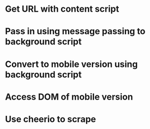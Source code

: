 # Get URL with content script

# Pass in using message passing to background script

# Convert to mobile version using background script

# Access DOM of mobile version

# Use cheerio to scrape
